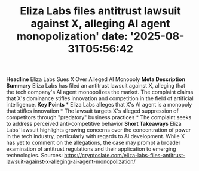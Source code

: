 ﻿---
title: "Eliza Labs files antitrust lawsuit against X, alleging AI agent monopolization'
date: '2025-08-31T05:56:42"
category: "Markets"
summary: ""
slug: "eliza labs files antitrust lawsuit against x alleging ai age"
source_urls:
  - "https://cryptoslate.com/eliza-labs-files-antitrust-lawsuit-against-x-alleging-ai-agent-monopolization/"
seo:
  title: "Eliza Labs files antitrust lawsuit against X, alleging AI agent monopolization | Hash n Hedge'
  description: '"
  keywords: ["news", "markets", "brief"]
---
**Headline** Eliza Labs Sues X Over Alleged AI Monopoly  **Meta Description Summary** Eliza Labs has filed an antitrust lawsuit against X, alleging that the tech company's AI agent monopolizes the market. The complaint claims that X's dominance stifles innovation and competition in the field of artificial intelligence.  **Key Points**  * Eliza Labs alleges that X's AI agent is a monopoly that stifles innovation * The lawsuit targets X's alleged suppression of competitors through "predatory" business practices * The complaint seeks to address perceived anti-competitive behavior  **Short Takeaways** Eliza Labs' lawsuit highlights growing concerns over the concentration of power in the tech industry, particularly with regards to AI development. While X has yet to comment on the allegations, the case may prompt a broader examination of antitrust regulations and their application to emerging technologies.  Sources: https://cryptoslate.com/eliza-labs-files-antitrust-lawsuit-against-x-alleging-ai-agent-monopolization/ 
